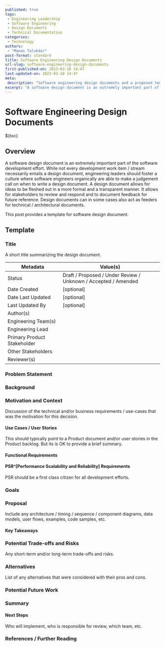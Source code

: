 ```yaml
---
published: true
tags:
 - Engineering Leadership
 - Software Engineering
 - Design Documents
 - Technical Documentation
categories:
 - Technology
authors:
 - "Manas Talukdar"
post-format: standard
title: Software Engineering Design Documents
url-slug: software-engineering-design-documents
first-published-on: 2023-03-18 14:47
last-updated-on: 2023-03-18 14:47
meta:
 description: "Software engineering design documents and a proposed template."
excerpt: "A software design document is an extremely important part of the software development effort. While not every development work item / stream necessarily entails a design document,"
---
```


# Software Engineering Design Documents

${toc}

## Overview

A software design document is an extremely important part of the software development effort. While not every development work item / stream necessarily entails a design document, engineering leaders should foster a culture where software engineers organically are able to make a judgement call on when to write a design document. A design document allows for ideas to be fleshed out in a more formal and a transparent manner. It allows for stakeholders to review and respond and to document feedback for future reference. Design documents can in some cases also act as feeders for technical / architectural documents.

This post provides a template for software design document.

## Template

### Title

A short title summarizing the design document.

| Metadata                    | Value(s)                                                       |
| --------------------------- | -------------------------------------------------------------- |
| Status                      | Draft / Proposed / Under Review / Unknown / Accepted / Amended |
| Date Created                | [optional]                                                     |
| Date Last Updated           | [optional]                                                     |
| Last Updated By             | [optional]                                                     |
| Author(s)                   |                                                                |
| Engineering Team(s)         |                                                                |
| Engineering Lead            |                                                                |
| Primary Product Stakeholder |                                                                |
| Other Stakeholders          |                                                                |
| Reviewer(s)                 |                                                                |

### Problem Statement

### Background

### Motivation and Context

Discussion of the technical and/or business requirements / use-cases that was the motivation for this decision.

#### Use Cases / User Stories

This should typically point to a Product document and/or user stories in the Product backlog. But its is OK to provide a brief summary.

#### Functional Requirements

#### PSR^[Performance Scalability and Reliability] Requirements

PSR should be a first class citizen for all development efforts.

### Goals

### Proposal

Include any architecture / timing / sequence / component diagrams, data models, user flows, examples, code samples, etc.

#### Key Takeaways

### Potential Trade-offs and Risks

Any short-term and/or long-term trade-offs and risks.

### Alternatives

List of any alternatives that were considered with their pros and cons.

### Potential Future Work

### Summary

#### Next Steps

Who will implement, who is responsible for review, which team, etc.

### References / Further Reading
